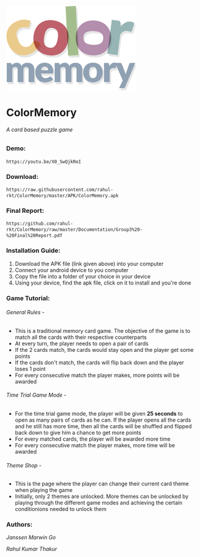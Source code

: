 ![logo](/Design/logo.png)
# ColorMemory
###### _A card based puzzle game_

### Demo:
```
https://youtu.be/X0_SwQjkReI
```

### Download:
```
https://raw.githubusercontent.com/rahul-rkt/ColorMemory/master/APK/ColorMemory.apk
```

### Final Report:
```
https://github.com/rahul-rkt/ColorMemory/raw/master/Documentation/Group3%20-%20Final%20Report.pdf
```

### Installation Guide:
1. Download the APK file (link given above) into your computer
2. Connect your android device to you computer
3. Copy the file into a folder of your choice in your device
4. Using your device, find the apk file, click on it to install and you're done

### Game Tutorial:
###### General Rules -
- This is a traditional memory card game. The objective of the game is to match all the cards with their respective counterparts
- At every turn, the player needs to open a pair of cards
- If the 2 cards match, the cards would stay open and the player get some points
- If the cards don't match, the cards will flip back down and the player loses 1 point
- For every consecutive match the player makes, more points will be awarded

###### Time Trial Game Mode -
- For the time trial game mode, the player will be given **25 seconds** to open as many pairs of cards as he can. If the player opens all the cards and he still has more time, then all the cards will be shuffled and flipped back down to give him a chance to get more points
- For every matched cards, the player will be awarded more time
- For every consecutive match the player makes, more time will be awarded

###### Theme Shop -
- This is the page where the player can change their current card theme when playing the game
- Initially, only 2 themes are unlocked. More themes can be unlocked by playing through the different game modes and achieving the certain conditionions needed to unlock them

### Authors:
_Janssen Marwin Go_

_Rahul Kumar Thakur_
